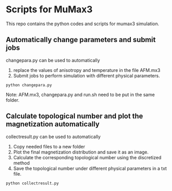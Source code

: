 # Scripts for MuMax3 

This repo contains the python codes and scripts for mumax3 simulation.

## Automatically change parameters and submit jobs

changepara.py can be used to automatically

1) replace the values of anisotropy and temperature in the file AFM.mx3
2) Submit jobs to perform simulation with different physical parameters.

```
python changepara.py
```
Note: AFM.mx3, changepara.py and run.sh need to be put in the same folder.

## Calculate topological number and plot the magnetization automatically
collectresult.py can be used to automatically

1) Copy needed files to a new folder
2) Plot the final magnetization distribution and save it as an image.
3) Calculate the corresponding topological number using the discretized method
4) Save the topological number under different physical parameters in a txt file.

```
python collectresult.py
```
